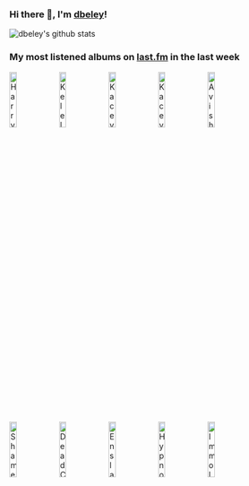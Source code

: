 ### Hi there 👋, I'm [dbeley](https://dbeley.ovh/en)!

![dbeley's github stats](https://github-readme-stats.vercel.app/api?username=dbeley)

### My most listened albums on [last.fm](https://www.last.fm/user/d_beley) in the last week

[<img src='https://lastfm.freetls.fastly.net/i/u/300x300/4f6732b21ba4461ac641d92eab4e313c.png' width='16%' height='16%' alt='Harry Nilsson - Nilsson Schmilsson'>](https://www.last.fm/music/harry%2bnilsson/nilsson%2bschmilsson)&nbsp;
[<img src='https://lastfm.freetls.fastly.net/i/u/300x300/21b87f7dd4ae908bd24bd964645bffa1.jpg' width='16%' height='16%' alt='Kelela - Raven'>](https://www.last.fm/music/kelela/raven)&nbsp;
[<img src='https://lastfm.freetls.fastly.net/i/u/300x300/ff0056e09edb833b0aa4583a5aa02120.png' width='16%' height='16%' alt='Kacey Musgraves - Golden Hour'>](https://www.last.fm/music/kacey%2bmusgraves/golden%2bhour)&nbsp;
[<img src='https://lastfm.freetls.fastly.net/i/u/300x300/e1fc9729a547c6bc45464ffc0fad2aa3.png' width='16%' height='16%' alt='Kacey Musgraves - Same Trailer Different Park'>](https://www.last.fm/music/kacey%2bmusgraves/same%2btrailer%2bdifferent%2bpark)&nbsp;
[<img src='https://lastfm.freetls.fastly.net/i/u/300x300/fbdfae37f8d043fa93eae841d25ce6ef.png' width='16%' height='16%' alt='Avishai Cohen - Seven Seas'>](https://www.last.fm/music/avishai%2bcohen/seven%2bseas)&nbsp;
<br>
[<img src='https://lastfm.freetls.fastly.net/i/u/300x300/3e750c82b03dec8cf4a778d2df75e975.jpg' width='16%' height='16%' alt='Shame - Food For Worms'>](https://www.last.fm/music/shame/food%2bfor%2bworms)&nbsp;
[<img src='https://lastfm.freetls.fastly.net/i/u/300x300/b9bd79539b034133b7429f8fc27db86d.png' width='16%' height='16%' alt='Dead Congregation - Graves of the Archangels'>](https://www.last.fm/music/dead%2bcongregation/graves%2bof%2bthe%2barchangels)&nbsp;
[<img src='https://lastfm.freetls.fastly.net/i/u/300x300/f7a0c5f350df4224051e49da22f12fbf.png' width='16%' height='16%' alt='Enslaved - Frost'>](https://www.last.fm/music/enslaved/frost)&nbsp;
[<img src='https://lastfm.freetls.fastly.net/i/u/300x300/66208febefd947e5aa712832d0408c46.jpg' width='16%' height='16%' alt='Hypno5e - Acid Mist Tomorrow'>](https://www.last.fm/music/hypno5e/acid%2bmist%2btomorrow)&nbsp;
[<img src='https://lastfm.freetls.fastly.net/i/u/300x300/f5bf39e4484417c1a39254d43a2866ed.png' width='16%' height='16%' alt='Immolation - Close to a World Below'>](https://www.last.fm/music/immolation/close%2bto%2ba%2bworld%2bbelow)&nbsp;
<br>
